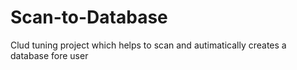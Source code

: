# Scan-to-Database
Clud tuning project which helps to scan and autimatically creates a database fore user
